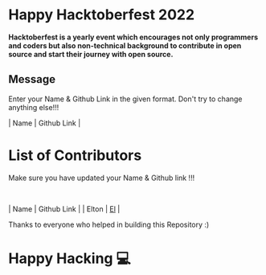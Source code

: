 # Happy Hacktoberfest 2022
**Hacktoberfest is a yearly event which encourages not only programmers and coders but also non-technical background to contribute in open source and start their journey with open source.**  

## Message
Enter your Name & Github Link in the given format. Don't try to change anything else!!!

| Name | Github Link | 

# List of Contributors
<p>Make sure you have updated your Name & Github link !!!</p>
<br>
  
| Name | Github Link |
| Elton | <a href="https://github.com/eltonpinto156/">El</a> |


Thanks to everyone who helped in building this Repository :)

# Happy Hacking 💻
